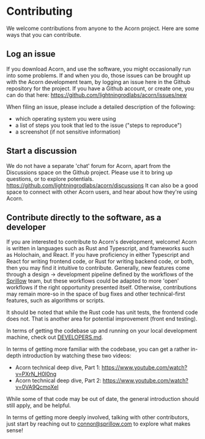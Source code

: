 # Contributing

We welcome contributions from anyone to the Acorn project. Here are some ways that you can contribute.

## Log an issue

If you download Acorn, and use the software, you might occasionally run into some problems. If and when you do, those issues can be brought up with the Acorn development team, by logging an issue here
in the Github repository for the project. If you have a Github account, or create one, you can do that here: https://github.com/lightningrodlabs/acorn/issues/new

When filing an issue, please include a detailed description of the following: 
- which operating system you were using
- a list of steps you took that led to the issue ("steps to reproduce")
- a screenshot (if not sensitive information)

## Start a discussion

We do not have a separate 'chat' forum for Acorn, apart from the Discussions space on the Github project. Please use it to bring up questions, or to explore potentials.
https://github.com/lightningrodlabs/acorn/discussions
It can also be a good space to connect with other Acorn users, and hear about how they're using Acorn.

## Contribute directly to the software, as a developer

If you are interested to contribute to Acorn's development, welcome! Acorn is written in languages such as Rust and Typescript, and frameworks such as Holochain, and React.
If you have proficiency in either Typescript and React for writing frontend code, or Rust for writing backend code, or both, then you may find it intuitive to contribute.
Generally, new features come through a design -> development pipeline defined by the workflows of the [Sprillow](https://sprillow.com) team, but these workflows could be adapted to more 'open' workflows
if the right opportunity presented itself. Otherwise, contributions may remain more-so in the space of bug fixes and other technical-first features, such as algorithms or scripts.

It should be noted that while the Rust code has unit tests, the frontend code does not. That is another area for potential improvement (front end testing).

In terms of getting the codebase up and running on your local development machine, check out [DEVELOPERS.md](./DEVELOPERS.md).

In terms of getting more familiar with the codebase, you can get a rather in-depth introduction by watching these two videos:
- Acorn technical deep dive, Part 1: https://www.youtube.com/watch?v=PXrN_H0I0ng
- Acorn technical deep dive, Part 2: https://www.youtube.com/watch?v=0VA9QcmoXeI

While some of that code may be out of date, the general introduction should still apply, and be helpful. 

In terms of getting more deeply involved, talking with other contributors, just start by reaching out to connor@sprillow.com to explore what makes sense!

